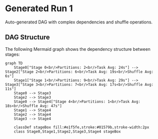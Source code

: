# Generated Run 1

Auto-generated DAG with complex dependencies and shuffle operations.

## DAG Structure

The following Mermaid graph shows the dependency structure between stages:

```mermaid
graph TD
    Stage0["Stage 0<br/>Partitions: 2<br/>Task Avg: 24s"] --> Stage2["Stage 2<br/>Partitions: 6<br/>Task Avg: 19s<br/>Shuffle Avg: 6s"]
    Stage1["Stage 1<br/>Partitions: 9<br/>Task Avg: 29s"] --> Stage3["Stage 3<br/>Partitions: 7<br/>Task Avg: 17s<br/>Shuffle Avg: 11s"]
    Stage0 --> Stage3
    Stage2 --> Stage3
    Stage0 --> Stage4["Stage 4<br/>Partitions: 1<br/>Task Avg: 18s<br/>Shuffle Avg: 47s"]
    Stage1 --> Stage4
    Stage2 --> Stage4
    Stage3 --> Stage4

    classDef stageBox fill:#e1f5fe,stroke:#01579b,stroke-width:2px
    class Stage0,Stage1,Stage2,Stage3,Stage4 stageBox
```
